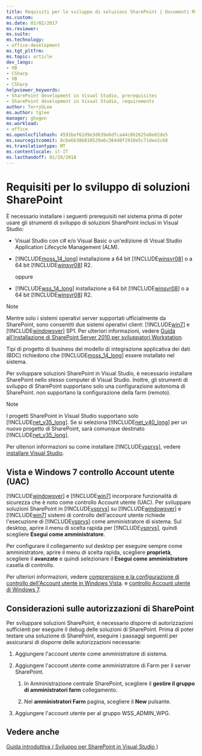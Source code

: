 ```yaml
---
title: Requisiti per lo sviluppo di soluzioni SharePoint | Documenti Microsoft
ms.custom: 
ms.date: 02/02/2017
ms.reviewer: 
ms.suite: 
ms.technology:
- office-development
ms.tgt_pltfrm: 
ms.topic: article
dev_langs:
- VB
- CSharp
- VB
- CSharp
helpviewer_keywords:
- SharePoint development in Visual Studio, prerequisites
- SharePoint development in Visual Studio, requirements
author: TerryGLee
ms.author: tglee
manager: ghogen
ms.workload:
- office
ms.openlocfilehash: 4591bef62d9e3d639e6dfca44c0b2625a8e02de5
ms.sourcegitcommit: 8cbe6b38b810529a6c364d0f1918e5c71dee2c68
ms.translationtype: MT
ms.contentlocale: it-IT
ms.lasthandoff: 02/28/2018
---
```

# <a name="requirements-for-developing-sharepoint-solutions"></a>Requisiti per lo sviluppo di soluzioni SharePoint
 
È necessario installare i seguenti prerequisiti nel sistema prima di poter usare gli strumenti di sviluppo di soluzioni SharePoint inclusi in Visual Studio:

- Visual Studio con c# e/o Visual Basic o un'edizione di Visual Studio Application Lifecycle Management (ALM).

- [!INCLUDE[moss_14_long](../sharepoint/includes/moss-14-long-md.md)] installazione a 64 bit [!INCLUDE[winsvr08](../sharepoint/includes/winsvr08-md.md)] o a 64 bit [!INCLUDE[winsvr08](../sharepoint/includes/winsvr08-md.md)] R2.

     oppure

- [!INCLUDE[wss_14_long](../sharepoint/includes/wss-14-long-md.md)] installazione a 64 bit [!INCLUDE[winsvr08](../sharepoint/includes/winsvr08-md.md)] o a 64 bit [!INCLUDE[winsvr08](../sharepoint/includes/winsvr08-md.md)] R2.

> [!NOTE]
> Mentre solo i sistemi operativi server supportati ufficialmente da SharePoint, sono consentiti due sistemi operativi client: [!INCLUDE[win7](../sharepoint/includes/win7-md.md)] e [!INCLUDE[windowsver](../sharepoint/includes/windowsver-md.md)] SP1. Per ulteriori informazioni, vedere [Guida all'installazione di SharePoint Server 2010 per sviluppatori Workstation](http://go.microsoft.com/fwlink/?LinkID=164557).

Tipi di progetto di business del modello di integrazione applicativa dei dati (BDC) richiedono che [!INCLUDE[moss_14_long](../sharepoint/includes/moss-14-long-md.md)] essere installato nel sistema.

Per sviluppare soluzioni SharePoint in Visual Studio, è necessario installare SharePoint nello stesso computer di Visual Studio. Inoltre, gli strumenti di sviluppo di SharePoint supportano solo una configurazione autonoma di SharePoint. non supportano la configurazione della farm (remoto).

> [!NOTE]
> I progetti SharePoint in Visual Studio supportano solo [!INCLUDE[net_v35_long](../sharepoint/includes/net-v35-long-md.md)]. Se si seleziona [!INCLUDE[net_v40_long](../sharepoint/includes/net-v40-long-md.md)] per un nuovo progetto di SharePoint, sarà comunque destinato [!INCLUDE[net_v35_long](../sharepoint/includes/net-v35-long-md.md)].

Per ulteriori informazioni su come installare [!INCLUDE[vsprvs](../sharepoint/includes/vsprvs-md.md)], vedere [installare Visual Studio](../install/install-visual-studio.md).

## <a name="vista-and-windows-7-user-account-control-uac"></a>Vista e Windows 7 controllo Account utente (UAC)

[!INCLUDE[windowsver](../sharepoint/includes/windowsver-md.md)] e [!INCLUDE[win7](../sharepoint/includes/win7-md.md)] incorporare funzionalità di sicurezza che è noto come controllo Account utente (UAC). Per sviluppare soluzioni SharePoint in [!INCLUDE[vsprvs](../sharepoint/includes/vsprvs-md.md)] su [!INCLUDE[windowsver](../sharepoint/includes/windowsver-md.md)] e [!INCLUDE[win7](../sharepoint/includes/win7-md.md)] sistemi di controllo dell'account utente richiede l'esecuzione di [!INCLUDE[vsprvs](../sharepoint/includes/vsprvs-md.md)] come amministratore di sistema. Sul desktop, aprire il menu di scelta rapida per [!INCLUDE[vsprvs](../sharepoint/includes/vsprvs-md.md)], quindi scegliere **Esegui come amministratore**.

Per configurare il collegamento sul desktop per eseguire sempre come amministratore, aprire il menu di scelta rapida, scegliere **proprietà**, scegliere il **avanzate** e quindi selezionare il **Esegui come amministratore**  casella di controllo.

Per ulteriori informazioni, vedere [comprensione e la configurazione di controllo dell'Account utente in Windows Vista](http://go.microsoft.com/fwlink/?LinkID=156476). e [controllo Account utente di Windows 7](http://go.microsoft.com/fwlink/?LinkId=177523).

## <a name="sharepoint-permissions-considerations"></a>Considerazioni sulle autorizzazioni di SharePoint

Per sviluppare soluzioni SharePoint, è necessario disporre di autorizzazioni sufficienti per eseguire il debug delle soluzioni di SharePoint. Prima di poter testare una soluzione di SharePoint, eseguire i passaggi seguenti per assicurarsi di disporre delle autorizzazioni necessarie:

1. Aggiungere l'account utente come amministratore di sistema.

2. Aggiungere l'account utente come amministratore di Farm per il server SharePoint.

    1. In Amministrazione centrale SharePoint, scegliere il **gestire il gruppo di amministratori farm** collegamento.

    2. Nel **amministratori Farm** pagina, scegliere il **New** pulsante.

3. Aggiungere l'account utente per al gruppo WSS_ADMIN_WPG.

## <a name="see-also"></a>Vedere anche

[Guida introduttiva &#40; Sviluppo per SharePoint in Visual Studio &#41;](../sharepoint/getting-started-sharepoint-development-in-visual-studio.md)